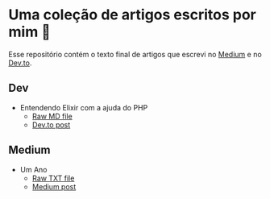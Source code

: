 # Uma coleção de artigos escritos por mim :page_facing_up:
Esse repositório contém o texto final de artigos que escrevi no [Medium](https://medium.com/) e no [Dev.to](https://dev.to/).

## Dev
- Entendendo Elixir com a ajuda do PHP
    - [Raw MD file](https://github.com/leonimella/articles/blob/master/dev.to/entendendo-elixir-com-ajuda-do-php.md)
    - [Dev.to post]()

## Medium
- Um Ano
    - [Raw TXT file](https://github.com/leonimella/articles/blob/master/medium/um-ano.txt)
    - [Medium post](https://medium.com/@leoni.mella/um-ano-5c4af249d382)
